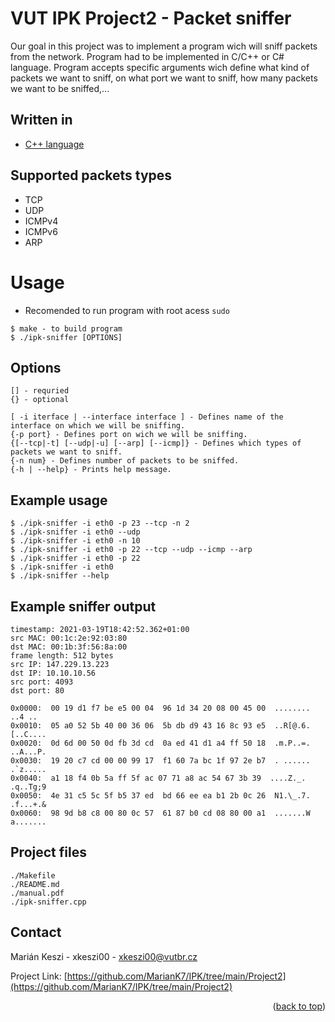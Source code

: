 # VUT IPK Project2 - Packet sniffer

Our goal in this project was to implement a program wich will sniff packets from the network.
Program had to be implemented in C/C++ or C# language. 
Program accepts specific arguments wich define what kind of packets we want to sniff, on what port we want to sniff, how many packets we want to be sniffed,...

## Written in

* [C++ language](https://en.wikipedia.org/wiki/C%2B%2B)

## Supported packets types

- TCP
- UDP
- ICMPv4
- ICMPv6
- ARP

# Usage

- Recomended to run program with root acess `sudo`

```
$ make - to build program
$ ./ipk-sniffer [OPTIONS]
```

## Options

```
[] - requried
{} - optional

[ -i iterface | --interface interface ] - Defines name of the interface on which we will be sniffing.
{-p ­­port} - Defines port on wich we will be sniffing.
{[--tcp|-t] [--udp|-u] [--arp] [--icmp]} - Defines which types of packets we want to sniff.
{-n num} - Defines number of packets to be sniffed.
{-h | --help} - Prints help message.
```

## Example usage

```
$ ./ipk-sniffer -i eth0 -p 23 --tcp -n 2
$ ./ipk-sniffer -i eth0 --udp
$ ./ipk-sniffer -i eth0 -n 10      
$ ./ipk-sniffer -i eth0 -p 22 --tcp --udp --icmp --arp
$ ./ipk-sniffer -i eth0 -p 22
$ ./ipk-sniffer -i eth0
$ ./ipk-sniffer --help
```

## Example sniffer output

```
timestamp: 2021-03-19T18:42:52.362+01:00
src MAC: 00:1c:2e:92:03:80
dst MAC: 00:1b:3f:56:8a:00
frame length: 512 bytes
src IP: 147.229.13.223
dst IP: 10.10.10.56
src port: 4093
dst port: 80

0x0000:  00 19 d1 f7 be e5 00 04  96 1d 34 20 08 00 45 00  ........ ..4 ..
0x0010:  05 a0 52 5b 40 00 36 06  5b db d9 43 16 8c 93 e5  ..R[@.6. [..C....
0x0020:  0d 6d 00 50 0d fb 3d cd  0a ed 41 d1 a4 ff 50 18  .m.P..=. ..A...P.
0x0030:  19 20 c7 cd 00 00 99 17  f1 60 7a bc 1f 97 2e b7  . ...... .`z.....
0x0040:  a1 18 f4 0b 5a ff 5f ac 07 71 a8 ac 54 67 3b 39  ....Z._. .q..Tg;9
0x0050:  4e 31 c5 5c 5f b5 37 ed  bd 66 ee ea b1 2b 0c 26  N1.\_.7. .f...+.&
0x0060:  98 9d b8 c8 00 80 0c 57  61 87 b0 cd 08 80 00 a1  .......W a.......
```

## Project files

```
./Makefile
./README.md
./manual.pdf
./ipk-sniffer.cpp
```

<!-- CONTACT -->
## Contact

Marián Keszi - xkeszi00 - xkeszi00@vutbr.cz

Project Link: [https://github.com/MarianK7/IPK/tree/main/Project2](https://github.com/MarianK7/IPK/tree/main/Project2)

<p align="right">(<a href="#top">back to top</a>)</p>

